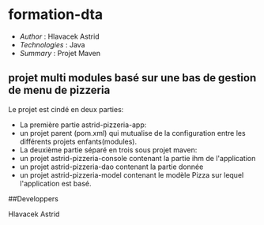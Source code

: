 # formation-dta
* *Author* : Hlavacek Astrid
* *Technologies* : Java
* *Summary* : Projet Maven

## projet multi modules basé sur une bas de gestion de menu de pizzeria

Le projet est cindé en deux parties:
 * La première partie astrid-pizzeria-app:
  * un projet parent (pom.xml) qui mutualise de la configuration entre les différents projets enfants(modules).
 * La deuxième partie séparé en trois sous projet maven:
  * un projet astrid-pizzeria-console contenant la partie ihm de l'application
  * un projet astrid-pizzeria-dao contenant la partie donnée
  * un projet astrid-pizzeria-model contenant le modèle Pizza sur lequel l'application est basé.


##Developpers

Hlavacek Astrid
